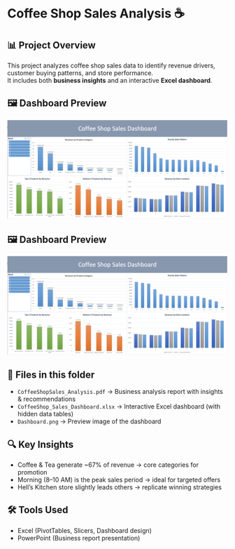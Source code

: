 # Coffee Shop Sales Analysis ☕

## 📊 Project Overview
This project analyzes coffee shop sales data to identify revenue drivers, customer buying patterns, and store performance.  
It includes both **business insights** and an interactive **Excel dashboard**.

## 🖼️ Dashboard Preview
![Dashboard Preview](Dashboard.png)

## 🖼️ Dashboard Preview

[![Dashboard Preview](Dashboard.png)](https://raw.githubusercontent.com/Vincentchien1995/Data-Business-Analysis-Portfolio/main/Coffee%20Shop%20Sales%20Analysis/Dashboard.png)

## 📂 Files in this folder
- `CoffeeShopSales_Analysis.pdf` → Business analysis report with insights & recommendations  
- `CoffeeShop_Sales_Dashboard.xlsx` → Interactive Excel dashboard (with hidden data tables)  
- `Dashboard.png` → Preview image of the dashboard  

## 🔍 Key Insights
- Coffee & Tea generate ~67% of revenue → core categories for promotion  
- Morning (8–10 AM) is the peak sales period → ideal for targeted offers  
- Hell’s Kitchen store slightly leads others → replicate winning strategies  

## 🛠 Tools Used
- Excel (PivotTables, Slicers, Dashboard design)  
- PowerPoint (Business report presentation)
